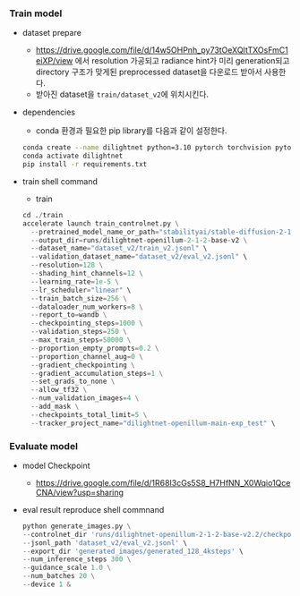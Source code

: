 ### Train model

- dataset prepare
    - https://drive.google.com/file/d/14w5OHPnh_py73tOeXQItTXOsFmC1eiXP/view 에서 resolution 가공되고 radiance hint가 미리 generation되고 directory 구조가 맞게된 preprocessed dataset을 다운로드 받아서 사용한다.
    - 받아진 dataset을 `train/dataset_v2`에 위치시킨다.

- dependencies
    - conda 환경과 필요한 pip library를 다음과 같이 설정한다.
    ```bash
    conda create --name dilightnet python=3.10 pytorch torchvision pytorch-cuda=12.1 -c pytorch -c nvidia
    conda activate dilightnet
    pip install -r requirements.txt
    ```

- train shell command
    - train
    
    ```python
    cd ./train
    accelerate launch train_controlnet.py \
      --pretrained_model_name_or_path="stabilityai/stable-diffusion-2-1-base" \
      --output_dir=runs/dilightnet-openillum-2-1-2-base-v2 \
      --dataset_name="dataset_v2/train_v2.jsonl" \
      --validation_dataset_name="dataset_v2/eval_v2.jsonl" \
      --resolution=128 \
      --shading_hint_channels=12 \
      --learning_rate=1e-5 \
      --lr_scheduler="linear" \
      --train_batch_size=256 \
      --dataloader_num_workers=8 \
      --report_to=wandb \
      --checkpointing_steps=1000 \
      --validation_steps=250 \
      --max_train_steps=50000 \
      --proportion_empty_prompts=0.2 \
      --proportion_channel_aug=0 \
      --gradient_checkpointing \
      --gradient_accumulation_steps=1 \
      --set_grads_to_none \
      --allow_tf32 \
      --num_validation_images=4 \
      --add_mask \
      --checkpoints_total_limit=5 \
      --tracker_project_name="dilightnet-openillum-main-exp_test" \
    ```
    

### Evaluate model

- model Checkpoint
    - https://drive.google.com/file/d/1R68I3cGs5S8_H7HfNN_X0Wqio1QceCNA/view?usp=sharing
- eval result reproduce shell commnand
    
    ```python
    python generate_images.py \
    --controlnet_dir 'runs/dilightnet-openillum-2-1-2-base-v2.2/checkpoint-45000/controlnet' \
    --jsonl_path 'dataset_v2/eval_v2.jsonl' \
    --export_dir 'generated_images/generated_128_4ksteps' \
    --num_inference_steps 300 \
    --guidance_scale 1.0 \
    --num_batches 20 \
    --device 1 &
    ```